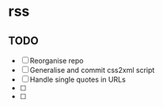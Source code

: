 # rss


## TODO

  - [ ] Reorganise repo
  - [ ] Generalise and commit css2xml script
  - [ ] Handle single quotes in URLs
  - [ ] 
  - [ ]
